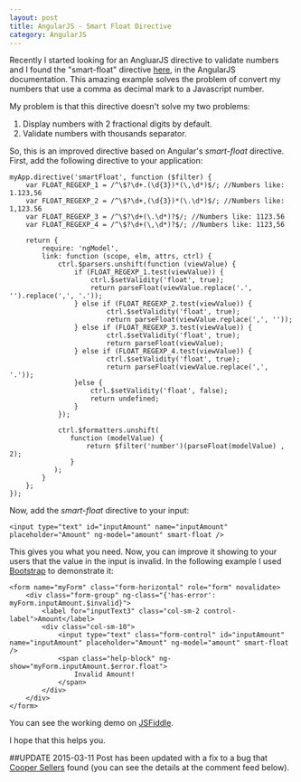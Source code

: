 ```yaml
---
layout: post
title: AngularJS - Smart Float Directive
category: AngularJS
---
```


Recently I started looking for an AngluarJS directive to validate numbers and I found the "smart-float" directive [here](https://docs.angularjs.org/guide/forms), in the AngularJS documentation. This amazing example solves the problem of convert my numbers that use a comma as decimal mark to a Javascript number.

My problem is that this directive doesn't solve my two problems:

1. Display numbers with 2 fractional digits by default.
2. Validate numbers with thousands separator.
<!--excerpt-->

So, this is an improved directive based on Angular's *smart-float* directive.
First, add the following directive to your application:

    myApp.directive('smartFloat', function ($filter) {
        var FLOAT_REGEXP_1 = /^\$?\d+.(\d{3})*(\,\d*)$/; //Numbers like: 1.123,56
        var FLOAT_REGEXP_2 = /^\$?\d+,(\d{3})*(\.\d*)$/; //Numbers like: 1,123.56
        var FLOAT_REGEXP_3 = /^\$?\d+(\.\d*)?$/; //Numbers like: 1123.56
        var FLOAT_REGEXP_4 = /^\$?\d+(\,\d*)?$/; //Numbers like: 1123,56

        return {
            require: 'ngModel',
            link: function (scope, elm, attrs, ctrl) {
                ctrl.$parsers.unshift(function (viewValue) {
                    if (FLOAT_REGEXP_1.test(viewValue)) {
                        ctrl.$setValidity('float', true);
                        return parseFloat(viewValue.replace('.', '').replace(',', '.'));
                    } else if (FLOAT_REGEXP_2.test(viewValue)) {
                            ctrl.$setValidity('float', true);
                            return parseFloat(viewValue.replace(',', ''));
                    } else if (FLOAT_REGEXP_3.test(viewValue)) {
                            ctrl.$setValidity('float', true);
                            return parseFloat(viewValue);
                    } else if (FLOAT_REGEXP_4.test(viewValue)) {
                            ctrl.$setValidity('float', true);
                            return parseFloat(viewValue.replace(',', '.'));
                    }else {
                        ctrl.$setValidity('float', false);
                        return undefined;
                    }
                });

                ctrl.$formatters.unshift(
                   function (modelValue) {
                       return $filter('number')(parseFloat(modelValue) , 2);
                   }
               );
            }
        };
    });



Now, add the *smart-float* directive to your input:

    <input type="text" id="inputAmount" name="inputAmount" 
    placeholder="Amount" ng-model="amount" smart-float />

This gives you what you need. Now, you can improve it showing to your users that the value in the input is invalid. In the following example I used [Bootstrap](http://getbootstrap.com/) to demonstrate it:

    <form name="myForm" class="form-horizontal" role="form" novalidate>
        <div class="form-group" ng-class="{'has-error': myForm.inputAmount.$invalid}">
            <label for="inputText3" class="col-sm-2 control-label">Amount</label>
            <div class="col-sm-10">
                <input type="text" class="form-control" id="inputAmount" name="inputAmount" placeholder="Amount" ng-model="amount" smart-float />
                <span class="help-block" ng-show="myForm.inputAmount.$error.float">
                    Invalid Amount!
                </span>
            </div>
        </div>
    </form>

You can see the working demo on [JSFiddle](http://jsfiddle.net/gsferreira/SCr6X/).

I hope that this helps you.


##UPDATE 2015-03-11
Post has been updated with a fix to a bug that [Cooper Sellers](https://disqus.com/by/coopersellers/) found (you can see the details at the comment feed below).